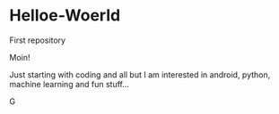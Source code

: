 # Helloe-Woerld
First repository

Moin!

Just starting with coding and all but I am interested in android, python, machine learning and fun stuff...

G
